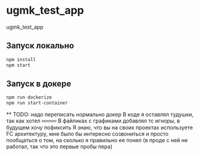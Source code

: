 # ugmk_test_app
ugmk_test_app

## Запуск локально
```bash
npm install
npm start
```

## Запуск в докере
```bash
npm run dockerize
npm run start-container
```
** TODO: надо переписать нормально докер
В коде я оставлял тудушки, так как хотел 💤💤💤
В файликах с графиками добавлял тс игноры, в будущем хочу пофиксить
Я знаю, что вы на своих проектах используете FC архитектуру, мне было бы интересно созвониться
и просто пообщаться о том, на сколько я правильно ее понял (в проде с ней не работал, так что это первые пробы пера)